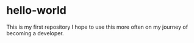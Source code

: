 # hello-world
This is my first repository
I hope to use this more often on my journey of becoming a developer.
